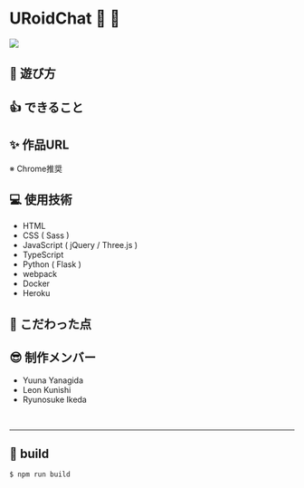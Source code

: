# URoidChat &#x1f970; &#x1f4ac;
<image src='./src/static/images/OGP.png'>

## &#x1f973; 遊び方

## &#x1f44d; できること

## &#x2728; 作品URL
※ Chrome推奨

## &#x1f4bb; 使用技術
- HTML
- CSS ( Sass )
- JavaScript ( jQuery / Three.js )
- TypeScript
- Python ( Flask )
- webpack
- Docker
- Heroku
## &#x1f4af; こだわった点

## &#x1f60e; 制作メンバー
- Yuuna Yanagida
- Leon Kunishi
- Ryunosuke Ikeda

<br>
<hr>

## &#x1f527; build
```
$ npm run build
```
